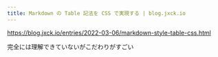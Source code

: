 ```yaml
---
title: Markdown の Table 記法を CSS で実現する | blog.jxck.io
---
```


https://blog.jxck.io/entries/2022-03-06/markdown-style-table-css.html

完全には理解できていないがこだわりがすごい


